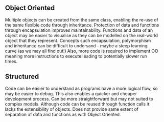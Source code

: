 ## Object Oriented
Multiple objects can be created from the same class, enabling the re-use of the same flexible code through inheritance. 
Protection of data and functions through encapsulation improves maintainability. Functions and data of an object may be easier to visualise as they can be modelled on the real-world object that they represent.
Concepts such encapsulation, polymorphism and inheritance can be difficult to undersand - maybe a steep learning curve (as we may all find out!) Also, more code is required to implement OO meaning more instructions to execute leading to potentially slower run times.

## Structured
Code can be easier to understand as programs have a more logical flow, so may be easier to debug. This also enables a quicker and cheaper development process.
Can be more straightforward but may not suited to complex models. Although code can be reused through function calls it lacks the extensibility of objects. Does not provide same extent of separation of data and functions as with Object Oriented.
